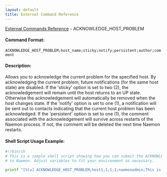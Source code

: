 ```yaml
---
layout: default
title: External Command Reference
---
```


<!--
************************************************
* AUTO GENERATED PAGE - USE ./update SCRIPT
************************************************
-->

<span class="glyphicon glyphicon-arrow-up"></span><a href="index.html"> External Commands Reference</a> - ACKNOWLEDGE_HOST_PROBLEM<br>

#### Command Format:

`ACKNOWLEDGE_HOST_PROBLEM;host_name;sticky;notify;persistent;author;comment`

#### Description:

Allows you to acknowledge the current problem for the specified host. By acknowledging the current problem, future notifications (for the same host state) are disabled. If the 'sticky' option is set to two (2), the acknowledgement will remain until the host returns to an UP state. Otherwise the acknowledgement will automatically be removed when the host changes state. If the 'notify' option is set to one (1), a notification will be sent out to contacts indicating that the current host problem has been acknowledged. If the 'persistent' option is set to one (1), the comment associated with the acknowledgement will survive across restarts of the Naemon process. If not, the comment will be deleted the next time Naemon restarts.

#### Shell Script Usage Example:

```sh
#!/bin/sh
# This is a sample shell script showing how you can submit the ACKNOWLEDGE_HOST_PROBLEM command
# to Naemon. Adjust variables to fit your environment as necessary.

printf "[%lu] ACKNOWLEDGE_HOST_PROBLEM;host1;1;1;1;naemonadmin;This is an example comment.\n" `date +%s` > /var/lib/naemon/naemon.cmd
```
